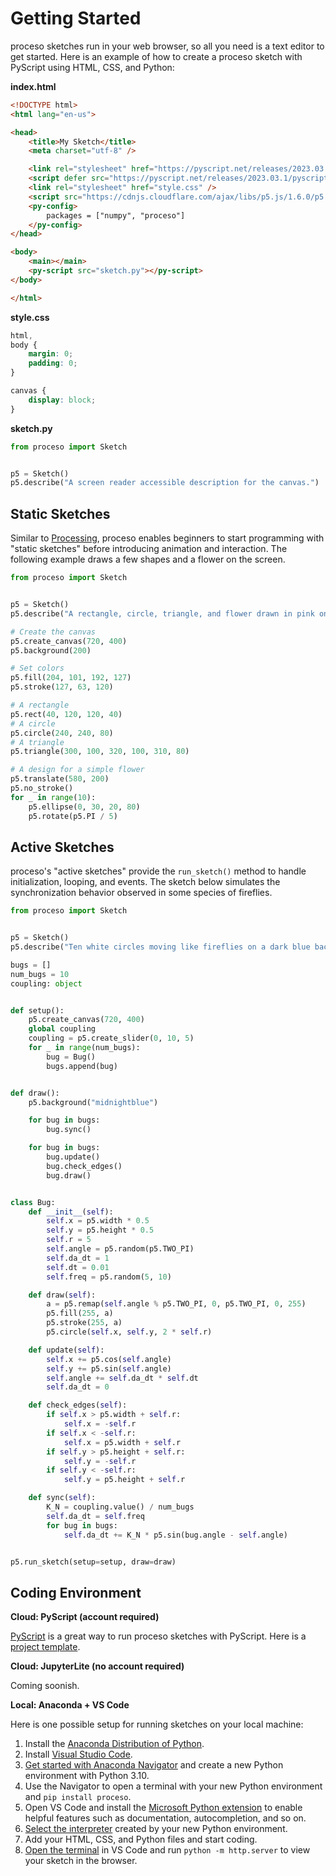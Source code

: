 # Getting Started

proceso sketches run in your web browser, so all you need is a text editor to get started. Here is an example of how to create a proceso sketch with PyScript using HTML, CSS, and Python:

**index.html**

```html
<!DOCTYPE html>
<html lang="en-us">

<head>
    <title>My Sketch</title>
    <meta charset="utf-8" />

    <link rel="stylesheet" href="https://pyscript.net/releases/2023.03.1/pyscript.css" />
    <script defer src="https://pyscript.net/releases/2023.03.1/pyscript.js"></script>
    <link rel="stylesheet" href="style.css" />
    <script src="https://cdnjs.cloudflare.com/ajax/libs/p5.js/1.6.0/p5.min.js"></script>
    <py-config>
        packages = ["numpy", "proceso"]
    </py-config>
</head>

<body>
    <main></main>
    <py-script src="sketch.py"></py-script>
</body>

</html>
```

**style.css**

```css
html,
body {
    margin: 0;
    padding: 0;
}

canvas {
    display: block;
}
```

**sketch.py**

```python
from proceso import Sketch


p5 = Sketch()
p5.describe("A screen reader accessible description for the canvas.")
```

## Static Sketches

Similar to [Processing](https://processing.org), proceso enables beginners to start programming with "static sketches" before introducing animation and interaction. The following example draws a few shapes and a flower on the screen.

```python
from proceso import Sketch


p5 = Sketch()
p5.describe("A rectangle, circle, triangle, and flower drawn in pink on a gray background.")

# Create the canvas
p5.create_canvas(720, 400)
p5.background(200)

# Set colors
p5.fill(204, 101, 192, 127)
p5.stroke(127, 63, 120)

# A rectangle
p5.rect(40, 120, 120, 40)
# A circle
p5.circle(240, 240, 80)
# A triangle
p5.triangle(300, 100, 320, 100, 310, 80)

# A design for a simple flower
p5.translate(580, 200)
p5.no_stroke()
for _ in range(10):
    p5.ellipse(0, 30, 20, 80)
    p5.rotate(p5.PI / 5)
```

## Active Sketches

proceso's "active sketches" provide the `run_sketch()` method to handle initialization, looping, and events. The sketch below simulates the synchronization behavior observed in some species of fireflies.

```python
from proceso import Sketch


p5 = Sketch()
p5.describe("Ten white circles moving like fireflies on a dark blue background.")

bugs = []
num_bugs = 10
coupling: object


def setup():
    p5.create_canvas(720, 400)
    global coupling
    coupling = p5.create_slider(0, 10, 5)
    for _ in range(num_bugs):
        bug = Bug()
        bugs.append(bug)


def draw():
    p5.background("midnightblue")

    for bug in bugs:
        bug.sync()

    for bug in bugs:
        bug.update()
        bug.check_edges()
        bug.draw()


class Bug:
    def __init__(self):
        self.x = p5.width * 0.5
        self.y = p5.height * 0.5
        self.r = 5
        self.angle = p5.random(p5.TWO_PI)
        self.da_dt = 1
        self.dt = 0.01
        self.freq = p5.random(5, 10)

    def draw(self):
        a = p5.remap(self.angle % p5.TWO_PI, 0, p5.TWO_PI, 0, 255)
        p5.fill(255, a)
        p5.stroke(255, a)
        p5.circle(self.x, self.y, 2 * self.r)

    def update(self):
        self.x += p5.cos(self.angle)
        self.y += p5.sin(self.angle)
        self.angle += self.da_dt * self.dt
        self.da_dt = 0

    def check_edges(self):
        if self.x > p5.width + self.r:
            self.x = -self.r
        if self.x < -self.r:
            self.x = p5.width + self.r
        if self.y > p5.height + self.r:
            self.y = -self.r
        if self.y < -self.r:
            self.y = p5.height + self.r

    def sync(self):
        K_N = coupling.value() / num_bugs
        self.da_dt = self.freq
        for bug in bugs:
            self.da_dt += K_N * p5.sin(bug.angle - self.angle)


p5.run_sketch(setup=setup, draw=draw)
```

## Coding Environment

**Cloud: PyScript (account required)**

[PyScript](https://pyscript.com) is a great way to run proceso sketches with PyScript. Here is a [project template](https://4b2d42a1-0e0c-430f-8b20-4b2c7ff0dc3e.pyscriptapps.com/58197361-1c5f-4d47-93a9-91570255fe85/latest/).

**Cloud: JupyterLite (no account required)**

Coming soonish.

**Local: Anaconda + VS Code**

Here is one possible setup for running sketches on your local machine:

1. Install the [Anaconda Distribution of Python](https://www.anaconda.com/download).
2. Install [Visual Studio Code](https://code.visualstudio.com/).
3. [Get started with Anaconda Navigator](https://docs.anaconda.com/free/navigator/) and create a new Python environment with Python 3.10.
4. Use the Navigator to open a terminal with your new Python environment and `pip install proceso`.
5. Open VS Code and install the [Microsoft Python extension](https://code.visualstudio.com/docs/languages/python) to enable helpful features such as documentation, autocompletion, and so on.
6. [Select the interpreter](https://code.visualstudio.com/docs/python/environments#_manually-specify-an-interpreter) created by your new Python environment.
7. Add your HTML, CSS, and Python files and start coding.
8. [Open the terminal](https://code.visualstudio.com/docs/terminal/basics) in VS Code and run `python -m http.server` to view your sketch in the browser.

